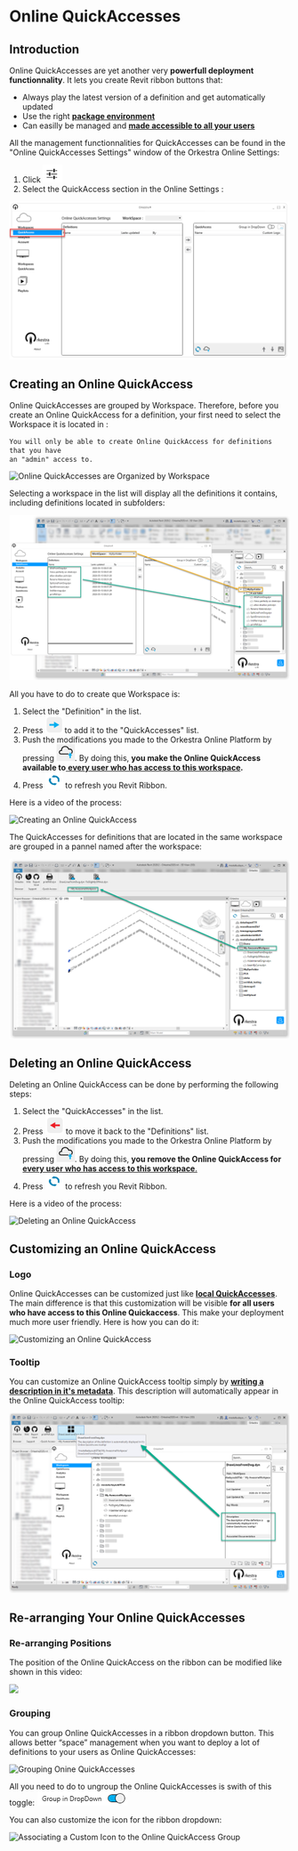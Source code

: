 # Online QuickAccesses

## Introduction

Online QuickAccesses are yet another very **powerfull deployment functionnality**. It lets you create Revit ribbon buttons that:

* Always play the latest version of a definition and get automatically updated
* Use the right [**package environment**](../orkestra-desktop-app/what-is-a-workspace.md#package-settings)&#x20;
* Can easilly be managed and [**made accessible to all your users**](../orkestra-desktop-app/what-is-a-workspace.md#user-settings)&#x20;

All the management functionnalities for QuickAccesses can be found in the "Online QuickAccesses Settings" window of the Orkestra Online Settings:

1. Click <img src="../.gitbook/assets/settings.PNG" alt="" data-size="original">&#x20;
2. Select the QuickAccess section in the Online Settings : &#x20;

![Online QuickAssesses Settings Window](../.gitbook/assets/OnlineQuickAccesses.png)

## Creating an Online QuickAccess

Online QuickAccesses are grouped by Workspace. Therefore, before you create an Online QuickAccess for a definition, your first need to select the Workspace it is located in : &#x20;

```
You will only be able to create Online QuickAccess for definitions that you have
an "admin" access to.
```

![Online QuickAccesses are Organized by Workspace](../.gitbook/assets/OnlineQA\_WSselection.gif)

Selecting a workspace in the list will display all the definitions it contains, including definitions located in subfolders:&#x20;

![](../.gitbook/assets/onlineQAsubstructure.png)

All you have to do to create que Workspace is:

1. Select the "Definition" in the list.
2. Press <img src="../.gitbook/assets/addToQA.png" alt="" data-size="original"> to add it to the "QuickAccesses" list.
3. Push the modifications you made to the Orkestra Online Platform by pressing <img src="../.gitbook/assets/pushToCloud.png" alt="" data-size="original">. By doing this, **you make the Online QuickAccess available to**[ **every user who has access to this workspace**](../orkestra-desktop-app/what-is-a-workspace.md#user-settings)**.**
4. Press <img src="../.gitbook/assets/refresh.png" alt="" data-size="original"> to refresh you Revit Ribbon.

Here is a video of the process: &#x20;

![Creating an Online QuickAccess](../.gitbook/assets/OnlineQA\_Creation.gif)

The QuickAccesses for definitions that are located in the same workspace are grouped in a pannel named after the workspace: &#x20;

![](../.gitbook/assets/RibbonPannel.png)

## Deleting an Online QuickAccess

Deleting an Online QuickAccess can be done by performing the following steps:

1. Select the "QuickAccesses" in the list.
2. Press <img src="../.gitbook/assets/removeQA.png" alt="" data-size="original"> to move it back to the "Definitions" list.
3. Push the modifications you made to the Orkestra Online Platform by pressing <img src="../.gitbook/assets/pushToCloud.png" alt="" data-size="original">. By doing this, **you remove the Online QuickAccess for** [**every user who has access to this workspace**.](../orkestra-desktop-app/what-is-a-workspace.md#user-settings)
4. Press <img src="../.gitbook/assets/refresh.png" alt="" data-size="original"> to refresh you Revit Ribbon.

Here is a video of the process: &#x20;

![Deleting an Online QuickAccess](../.gitbook/assets/OnlineQA\_Deletion.gif)

## Customizing an Online QuickAccess

### Logo

Online QuickAccesses can be customized just like [**local QuickAccesses**](local-quickaccesses.md). The main difference is that this customization will be visible **for all users who have access to this Online Quickaccess**. This make your deployment much more user friendly. Here is how you can do it: &#x20;

![Customizing an Online QuickAccess](../.gitbook/assets/OnlineQA\_Customization.gif)

### Tooltip

You can customize an Online QuickAccess tooltip simply by [**writing a description in it's metadata**](../orkestra-desktop-app/definition-metadata-and-documentation-1.md#description). This description will automatically appear in the Online QuickAccess tooltip: &#x20;

![](../.gitbook/assets/QAtooltip.png)

## Re-arranging Your Online QuickAccesses

### Re-arranging Positions

The position of the Online QuickAccess on the ribbon can be modified like shown in this video:

![](../.gitbook/assets/OnlineQA\_rearranging.gif)

### Grouping

You can group Online QuickAccesses in a ribbon dropdown button. This allows better “space” management when you want to deploy a lot of definitions to your users as Online QuickAccesses: &#x20;

![Grouping Onine QuickAccesses](../.gitbook/assets/OnlineQA\_grouping.gif)

All you need to do to ungroup the Online QuickAccesses is swith of this toggle: <img src="../.gitbook/assets/grouping toggle.png" alt="" data-size="original">&#x20;

You can also customize the icon for the ribbon dropdown: &#x20;

![Associating a Custom Icon to the Online QuickAccess Group](../.gitbook/assets/OnlineQA\_groupCustomization.gif)





##
